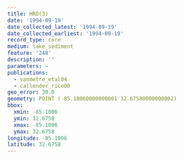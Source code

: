 ```yaml
---
title: HRD(3)
date: '1994-09-19'
date_collected_latest: '1994-09-19'
date_collected_earliest: '1994-09-19'
record_type: core
medium: lake_sediment
feature: '248'
description: ''
parameters: ~
publications:
  - vanmetre_etal04
  - callender_rice00
geo_error: 30.0
geometry: POINT (-85.10060000000001 32.67580000000002)
bbox:
  xmin: -85.1006
  ymin: 32.6758
  xmax: -85.1006
  ymax: 32.6758
longitude: -85.1006
latitude: 32.6758
---
```

